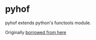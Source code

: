 # pyhof
pyhof extends python's functools module.

Originally [borrowed from here](https://github.com/abarnert/more-functools)

